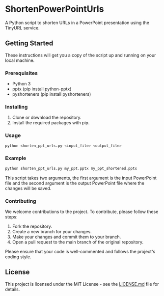 # ShortenPowerPointUrls

A Python script to shorten URLs in a PowerPoint presentation using the TinyURL service.

## Getting Started

These instructions will get you a copy of the script up and running on your local machine.

### Prerequisites

- Python 3
- pptx (pip install python-pptx)
- pyshorteners (pip install pyshorteners)

### Installing

1. Clone or download the repository.
2. Install the required packages with pip.

### Usage

```bash
python shorten_ppt_urls.py <input_file> <output_file>
```

### Example

```bash
python shorten_ppt_urls.py my_ppt.pptx my_ppt_shortened.pptx
```

This script takes two arguments, the first argument is the input PowerPoint file and the second argument is the output PowerPoint file where the changes will be saved.

### Contributing

We welcome contributions to the project. To contribute, please follow these steps:

1. Fork the repository.
2. Create a new branch for your changes.
3. Make your changes and commit them to your branch.
4. Open a pull request to the main branch of the original repository.

Please ensure that your code is well-commented and follows the project's coding style.

## License

This project is licensed under the MIT License - see the [LICENSE.md](LICENSE.md) file for details.
